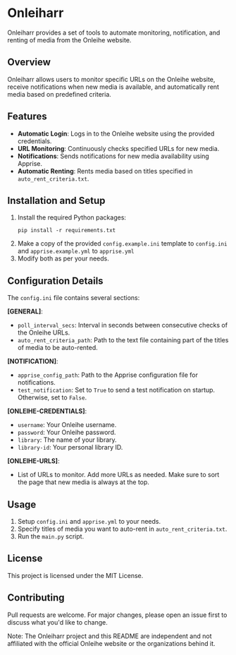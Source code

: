 # Onleiharr

Onleiharr provides a set of tools to automate monitoring, notification, and renting of media from the Onleihe website.

## Overview
Onleiharr allows users to monitor specific URLs on the Onleihe website, receive notifications when new media is available, and automatically rent media based on predefined criteria.

## Features
- **Automatic Login**: Logs in to the Onleihe website using the provided credentials.
- **URL Monitoring**: Continuously checks specified URLs for new media.
- **Notifications**: Sends notifications for new media availability using Apprise.
- **Automatic Renting**: Rents media based on titles specified in `auto_rent_criteria.txt`.

## Installation and Setup
1. Install the required Python packages:
   ```
   pip install -r requirements.txt
   ```
2. Make a copy of the provided `config.example.ini` template to `config.ini` and `apprise.example.yml` to `apprise.yml`
3. Modify both as per your needs.

## Configuration Details
The `config.ini` file contains several sections:

**[GENERAL]**:
  - `poll_interval_secs`: Interval in seconds between consecutive checks of the Onleihe URLs.
  - `auto_rent_criteria_path`: Path to the text file containing part of the titles of media to be auto-rented.
  
**[NOTIFICATION]**:
  - `apprise_config_path`: Path to the Apprise configuration file for notifications.
  - `test_notification`: Set to `True` to send a test notification on startup. Otherwise, set to `False`.

**[ONLEIHE-CREDENTIALS]**:
  - `username`: Your Onleihe username.
  - `password`: Your Onleihe password.
  - `library`: The name of your library.
  - `library-id`: Your personal library ID.

**[ONLEIHE-URLS]**: 
  - List of URLs to monitor. Add more URLs as needed. Make sure to sort the page that new media is always at the top.

## Usage
1. Setup `config.ini` and `apprise.yml` to your needs.
2. Specify titles of media you want to auto-rent in `auto_rent_criteria.txt`.
3. Run the `main.py` script.

## License

This project is licensed under the MIT License.

## Contributing

Pull requests are welcome. For major changes, please open an issue first to discuss what you'd like to change.

Note: The Onleiharr project and this README are independent and not affiliated with the official Onleihe website or the organizations behind it.
